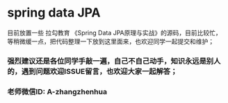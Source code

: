 # spring data JPA
目前放置一些 拉勾教育 《Spring Data JPA原理与实战》的源码，目前比较忙，等稍微缓一点，把代码整理一下放到这里面来，也欢迎同学一起提交和维护；
### 强烈建议还是各位同学手敲一遍，自己不自己动手，知识永远是别人的，遇到问题欢迎ISSUE留言，也欢迎大家一起解答；

### 老师微信ID: A-zhangzhenhua
